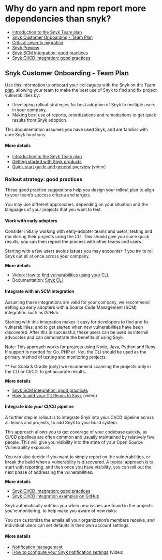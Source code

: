 # Why do yarn and npm report more dependencies than snyk?

* [ Introduction to the Snyk Team plan](https://github.com/snyk/user-docs/tree/53fce7f51125484bfae446936b09a98076f1d418/hc/en-us/articles/360018365737-Introduction-to-the-Snyk-Team-plan/README.md)
* [ Snyk Customer Onboarding - Team Plan](https://github.com/snyk/user-docs/tree/53fce7f51125484bfae446936b09a98076f1d418/hc/en-us/articles/360018935478-Snyk-Customer-Onboarding-Team-Plan/README.md)
* [ Critical severity migration](https://github.com/snyk/user-docs/tree/53fce7f51125484bfae446936b09a98076f1d418/hc/en-us/articles/360020021058-Critical-severity-migration/README.md)
* [ Snyk Preview](https://github.com/snyk/user-docs/tree/53fce7f51125484bfae446936b09a98076f1d418/hc/en-us/articles/360020514418-Snyk-Preview/README.md)
* [ Snyk SCM integration: good practices](https://github.com/snyk/user-docs/tree/53fce7f51125484bfae446936b09a98076f1d418/hc/en-us/articles/360018010597-Snyk-SCM-integration-good-practices/README.md)
* [ Snyk CI/CD Integration: good practices](https://github.com/snyk/user-docs/tree/53fce7f51125484bfae446936b09a98076f1d418/hc/en-us/articles/360018245398-Snyk-CI-CD-Integration-good-practices-/README.md)

## Snyk Customer Onboarding - Team Plan

Use this information to onboard your colleagues with the Snyk on the [Team plan](https://snyk.io/plans/), allowing your team to make the best use of Snyk to find and fix project vulnerabilities by:

* Developing rollout strategies for best adoption of Snyk to multiple users in your company, 
* Making best use of reports, prioritizations and remediations to get quick results from Snyk adoption.

This documentation assumes you have used Snyk, and are familiar with core Snyk functions.

#### More details

* [Introduction to the Snyk Team plan](https://support.snyk.io/hc/en-us/articles/360018365737)
* [Getting started with Snyk products](https://support.snyk.io/hc/en-us/sections/360004349758-Getting-started-with-Snyk-products) 
* [Quick start guide and general overview](https://www.youtube.com/watch?v=PCculVmSPtg&list=PLkgGOmXHS2S3txqFVxiVNVt2AYIXmaH6c&index=6) \(video\)

### Rollout strategy: good practices

These good practice suggestions help you design your rollout plan to align to your team’s success criteria and targets.

You may use different approaches, depending on your situation and the languages of your projects that you want to test.

#### Work with early adopters

Consider initially working with early-adopter teams and users, testing and monitoring their projects using the CLI. This should give you some quick results; you can then repeat the process with other teams and users.

Starting with a few users avoids issues you may encounter if you try to roll Snyk out all at once across your company.

**More details**

* Video: [How to find vulnerabilities using your CLI](https://www.youtube.com/watch?v=h9-pP6nOldo&list=PLkgGOmXHS2S3txqFVxiVNVt2AYIXmaH6c&index=2). 
* Documentation: [Snyk CLI](https://support.snyk.io/hc/en-us/categories/360000456217-Snyk-CLI) 

#### Integrate with an SCM integration

Assuming these integrations are valid for your company, we recommend setting up early adopters with a Source Code Management \(SCM\) integration such as GitHub.

Starting with this integration makes it easy for developers to find and fix vulnerabilities, and to get alerted when new vulnerabilities have been discovered. After this is successful, these users can be used as internal advocates and can demonstrate the benefits of using Snyk.

Note: This approach works for projects using Node, Java, Python and Ruby. If support is needed for Go, PHP or .Net, the CLI should be used as the primary method of testing and monitoring projects.

\*\* For Scala & Gradle \(only\) we recommend scanning the projects only in the CLI or CI/CD, to get accurate results.

**More details**

* [Snyk SCM integration: good practices](https://support.snyk.io/hc/en-us/articles/360018010597)
* [How to add your Git Repos to Snyk](https://www.youtube.com/watch?v=Krs8IOGy87Q&list=PLkgGOmXHS2S3txqFVxiVNVt2AYIXmaH6c&index=2&t=4s) \(video\)

#### Integrate into your CI/CD pipeline

A further step in rollout is to integrate Snyk into your CI/CD pipeline across all teams and projects, to add Snyk to your build system.

This approach allows you to get coverage of your codebase quickly, as CI/CD pipelines are often common and usually maintained by relatively few people. This will give you visibility into the state of your Open Source Vulnerability exposure.

You can also decide if you want to simply report on the vulnerabilities, or break the build when a vulnerability is discovered. A typical approach is to start with reporting, and then once you have visibility, you can roll out the next phase of addressing the vulnerabilities.

**More details**

* [Snyk CI/CD Integration: good practices](https://support.snyk.io/hc/en-us/articles/360018245398)
* [Snyk CI/CD integration examples on GitHub](https://github.com/snyk-labs/snyk-cicd-integration-examples) 

Snyk automatically notifies you when new issues are found in the projects you're monitoring, to help make you aware of new risks:

You can customize the emails all your organization’s members receive, and individual users can set defaults in their own account settings.

#### More details

* [Notification management](https://support.snyk.io/hc/en-us/articles/360004037657-Notification-management)
* [How to configure your Snyk notification settings](https://www.youtube.com/watch?v=MyLgmcHUrL4&list=PLkgGOmXHS2S3txqFVxiVNVt2AYIXmaH6c&index=5) \(video\)

